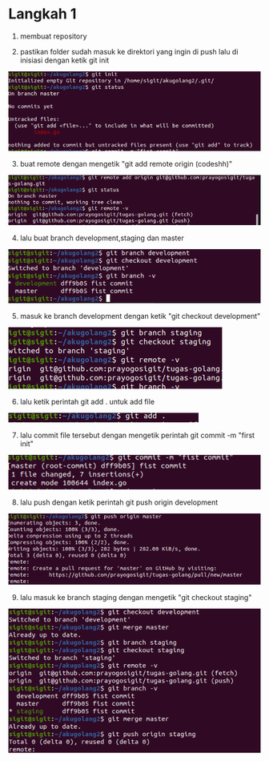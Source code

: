 # Langkah 1

1. membuat repository



2. pastikan folder sudah masuk ke direktori yang ingin di push lalu di inisiasi dengan ketik git init

![logo](https://github.com/prayogosigit/DevOps-Engineer/blob/main/week-1/day-4/assets/8.png)

3. buat remote dengan mengetik "git add remote origin (codeshh)"

![logo](https://github.com/prayogosigit/DevOps-Engineer/blob/main/week-1/day-4/assets/9.png)

4. lalu buat branch development,staging dan master

![logo](https://github.com/prayogosigit/DevOps-Engineer/blob/main/week-1/day-4/assets/10.png)

5. masuk ke branch development dengan ketik "git checkout development"

![logo](https://github.com/prayogosigit/DevOps-Engineer/blob/main/week-1/day-4/assets/11.png)

6. lalu ketik perintah git add . untuk add file

![logo](https://github.com/prayogosigit/DevOps-Engineer/blob/main/week-1/day-4/assets/12.png)

7. lalu commit file tersebut dengan mengetik perintah git commit -m "first init"

![logo](https://github.com/prayogosigit/DevOps-Engineer/blob/main/week-1/day-4/assets/13.png)

8. lalu push dengan ketik perintah git push origin development

![logo](https://github.com/prayogosigit/DevOps-Engineer/blob/main/week-1/day-4/assets/14.png)

9. lalu masuk ke branch staging dengan mengetik "git checkout staging"

![logo](https://github.com/prayogosigit/DevOps-Engineer/blob/main/week-1/day-4/assets/15.png)
